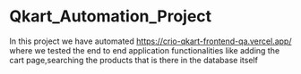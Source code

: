 # Qkart_Automation_Project

In this project we have automated https://crio-qkart-frontend-qa.vercel.app/ where we tested the end to end application functionalities like adding the cart page,searching the products that is there in the database itself 
